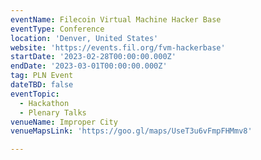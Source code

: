 ```yaml
---
eventName: Filecoin Virtual Machine Hacker Base
eventType: Conference
location: 'Denver, United States'
website: 'https://events.fil.org/fvm-hackerbase'
startDate: '2023-02-28T00:00:00.000Z'
endDate: '2023-03-01T00:00:00.000Z'
tag: PLN Event
dateTBD: false
eventTopic:
  - Hackathon
  - Plenary Talks
venueName: Improper City
venueMapsLink: 'https://goo.gl/maps/UseT3u6vFmpFHMmv8'

---
```


